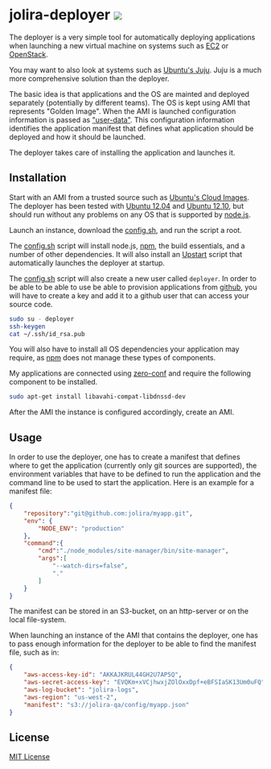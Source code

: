 jolira-deployer [<img src="https://secure.travis-ci.org/jolira/deployer.png" />](http://travis-ci.org/#!/jolira/deployer)
========================================

The deployer is a very simple tool for automatically deploying applications when launching a new virtual machine on
systems such as [EC2](http://aws.amazon.com/ec2/) or [OpenStack](http://www.openstack.org/).

You may want to also look at systems such as [Ubuntu's Juju](https://juju.ubuntu.com/). Juju is a much more comprehensive
solution than the deployer.

The basic idea is that applications and the OS are mainted and deployed separately (potentially by different teams).
The OS is kept using AMI that represents "Golden Image". When the AMI is launched configuration information is passed
as ["user-data"](http://docs.amazonwebservices.com/AWSEC2/latest/UserGuide/AESDG-chapter-instancedata.html#AMI-launch-index-examples).
This configuration information identifies the application manifest that defines what application should be deployed
and how it should be launched.

The deployer takes care of installing the application and launches it.

Installation
---------------

Start with an AMI from a trusted source such as [Ubuntu's Cloud Images](http://cloud-images.ubuntu.com/). The deployer
has been tested with [Ubuntu 12.04](http://cloud-images.ubuntu.com/precise/) and [Ubuntu 12.10](http://cloud-images.ubuntu.com/quantal/),
but should run without any problems on any OS that is supported by [node.js](http://nodejs.org/).

Launch an instance, download the [config.sh](https://raw.github.com/jolira/deployer/master/bin/config.sh), and run
the script a root.

The [config.sh](https://raw.github.com/jolira/deployer/master/bin/config.sh) script will install node.js,
[npm](http://npmjs.org), the build essentials, and a number of other dependencies. It will also install an
[Upstart](http://upstart.ubuntu.com/) script that automatically launches the deployer at startup.

The [config.sh](https://raw.github.com/jolira/deployer/master/bin/config.sh) script will also create a new user
called ``deployer``. In order to be able to be able to use be able to provision applications from
[github](http://github.com), you will have to create a key and add it to a github user that can access your source
code.

```bash
sudo su - deployer
ssh-keygen
cat ~/.ssh/id_rsa.pub
```

You will also have to install all OS dependencies your application may require, as [npm](http://npmjs.org) does not
manage these types of components.

My applications are connected using [zero-conf](https://github.com/agnat/node_mdns) and require the following
component to be installed.

```bash
sudo apt-get install libavahi-compat-libdnssd-dev
```

After the AMI the instance is configured accordingly, create an AMI.

Usage
---------------

In order to use the deployer, one has to create a manifest that defines where to get the application (currently
only git sources are supported), the environment variables that have to be defined to run the application and the
command line to be used to start the application. Here is an example for a manifest file:

```json
{
    "repository":"git@github.com:jolira/myapp.git",
    "env": {
        "NODE_ENV": "production"
    },
    "command":{
        "cmd":"./node_modules/site-manager/bin/site-manager",
        "args":[
            "--watch-dirs=false",
            "."
        ]
    }
}
```

The manifest can be stored in an S3-bucket, on an http-server or on the local file-system.

When launching an instance of the AMI that contains the deployer, one has to pass enough information for the deployer
to be able to find the manifest file, such as in:

```json
{
    "aws-access-key-id": "AKKAJKRUL44GH2U7AP5Q",
    "aws-secret-access-key": "EVQKm+xVCjhwxjZOlOxxDpf+eBFSIaSK13Um0uFQ",
    "aws-log-bucket": "jolira-logs",
    "aws-region": "us-west-2",
    "manifest": "s3://jolira-qa/config/myapp.json"
}
```


License
-----------------

[MIT License](https://raw.github.com/jolira/deployer/master/LICENSE.txt)
